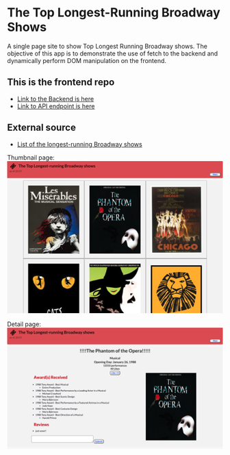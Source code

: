 # The Top Longest-Running Broadway Shows

A single page site to show Top Longest Running Broadway shows. The objective of this app is to demonstrate the use of fetch to the backend and dynamically perform DOM manipulation on the frontend.

## This is the frontend repo
* [Link to the Backend is here](https://github.com/asuthamm/broadwayAPI)
* [Link to API endpoint is here](https://bway-api.herokuapp.com/shows)

## External source
* [List of the longest-running Broadway shows](https://en.wikipedia.org/wiki/)

Thumbnail page: 
![alt text](https://github.com/asuthamm/BroadwayFrontend/blob/master/assets/thumbnail%20page.png "Thumbnail page")

Detail page: 
![alt text](https://github.com/asuthamm/BroadwayFrontend/blob/master/assets/detail%20page.png "Detail page")
